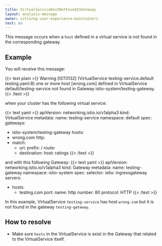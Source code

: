 ```yaml
---
title: VirtualServiceHostNotFoundInGateway
layout: analysis-message
owner: istio/wg-user-experience-maintainers
test: no
---
```


This message occurs when a `host` defined in a virtual service is not found in the corresponding gateway.

## Example

You will receive this message:

{{< text plain >}}
Warning [IST0132] (VirtualService testing-service.default testing.yaml:8) one or more host [wrong.com] defined in VirtualService default/testing-service not found in Gateway istio-system/testing-gateway.
{{< /text >}}

when your cluster has the following virtual service:

{{< text yaml >}}
apiVersion: networking.istio.io/v1alpha3
kind: VirtualService
metadata:
  name: testing-service
  namespace: default
spec:
  gateways:
  - istio-system/testing-gateway
  hosts:
  - wrong.com
  http:
  - match:
    - uri:
        prefix: /
    route:
    - destination:
        host: ratings
{{< /text >}}

and with this following Gateway:
{{< text yaml >}}
apiVersion: networking.istio.io/v1alpha3
kind: Gateway
metadata:
  name: testing-gateway
  namespace: istio-system
spec:
  selector:
    istio: ingressgateway
  servers:
  - hosts:
    - testing.com
    port:
      name: http
      number: 80
      protocol: HTTP
{{< /text >}}

In this example, VirtualService `testing-service` has host `wrong.com` but it is not found in the gateway `testing-gateway`.

## How to resolve

- Make sure `hosts` in the VirtualService is exist in the Gateway that related to the VirtualService itself.
